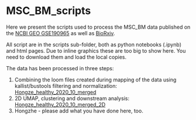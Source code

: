 # MSC_BM_scripts

Here we present the scripts used to process the MSC_BM data published on the [NCBI GEO GSE190965](https://www.ncbi.nlm.nih.gov/geo/query/acc.cgi?acc=GSE190965) as well as [BioRxiv](https://www.biorxiv.org/).

All script are in the scripts sub-folder, both as python notebooks (.ipynb) and html pages. Due to inline graphics these are too big to show here. You need to download them and load the local copies.
 
The data has been processed in three steps:
1. Combining the loom files created during mapping of the data using kallist/bustools filtering and normalization: [Hongze_healthy_2020_10_merged](./scripts/Hongze_healthy_2020_10_merged.ipynb)
2. 2D UMAP, clustering and downstream analysis: [Hongze_healthy_2020_10_merged_2D](./scipts/Hongze_healthy_2020_10_merged_2D.ipynb)
3. Hongzhe - please add what you have done here, too.



